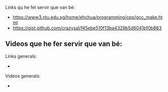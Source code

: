 Links qu he fet servir que van bé:

- https://www3.ntu.edu.sg/home/ehchua/programming/cpp/gcc_make.html
- https://gist.github.com/crazysal/f45ebe510f13ba4329b5d6041bf0b883


Videos que he fer servir que van bé:
- 


Links generals:

- 


Videos generals:

- 